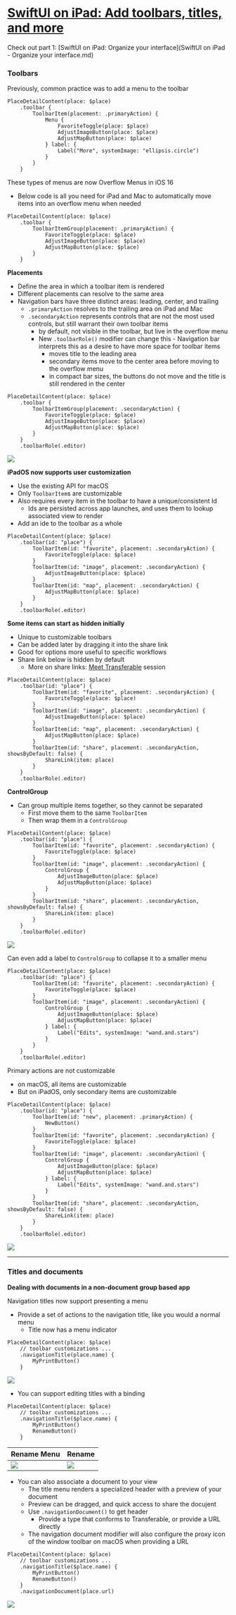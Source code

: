 # [**SwiftUI on iPad: Add toolbars, titles, and more**](https://developer.apple.com/videos/play/wwdc2022-110343)

Check out part 1: [SwiftUI on iPad: Organize your interface](SwiftUI on iPad - Organize your interface.md)

### **Toolbars**

Previously, common practice was to add a menu to the toolbar

```
PlaceDetailContent(place: $place)
    .toolbar {
        ToolbarItem(placement: .primaryAction) {
            Menu {
                FavoriteToggle(place: $place)
                AdjustImageButton(place: $place)
                AdjustMapButton(place: $place)
            } label: {
                Label("More", systemImage: "ellipsis.circle")
            }
        }
    }
```

These types of menus are now Overflow Menus in iOS 16

* Below code is all you need for iPad and Mac to automatically move items into an overflow menu when needed

```
PlaceDetailContent(place: $place)
    .toolbar {
        ToolbarItemGroup(placement: .primaryAction) {
            FavoriteToggle(place: $place)
            AdjustImageButton(place: $place)
            AdjustMapButton(place: $place)
        }
    }
```

**Placements**

* Define the area in which a toolbar item is rendered
* Different placements can resolve to the same area
* Navigation bars have three distinct areas: leading, center, and trailing
	* `.primaryAction` resolves to the trailing area on iPad and Mac
	* `.secondaryAction` represents controls that are not the most used controls, but still warrant their own toolbar items
		* by default, not visible in the toolbar, but live in the overflow menu
		* New `.toolbarRole()` modifier can change this - Navigation bar interprets this as a desire to have more space for toolbar items
			* moves title to the leading area
			* secondary items move to the center area before moving to the overflow menu
			* in compact bar sizes, the buttons do not move and the title is still rendered in the center

```
PlaceDetailContent(place: $place)
    .toolbar {
        ToolbarItemGroup(placement: .secondaryAction) {
            FavoriteToggle(place: $place)
            AdjustImageButton(place: $place)
            AdjustMapButton(place: $place)
        }
    }
    .toolbarRole(.editor)
```

![](images/swiftUIiPad/toolbar_role.png)

**iPadOS now supports user customization**

* Use the existing API for macOS
* Only `ToolbarItem`s are customizable
* Also requires every item in the toolbar to have a unique/consistent Id
	* Ids are persisted across app launches, and uses them to lookup associated view to render
* Add an ide to the toolbar as a whole

```
PlaceDetailContent(place: $place)
    .toolbar(id: "place") {
        ToolbarItem(id: "favorite", placement: .secondaryAction) {
            FavoriteToggle(place: $place)
        }
        ToolbarItem(id: "image", placement: .secondaryAction) {
            AdjustImageButton(place: $place)
        }
        ToolbarItem(id: "map", placement: .secondaryAction) {
            AdjustMapButton(place: $place)
        }
    }
    .toolbarRole(.editor)
```

**Some items can start as hidden initially**

* Unique to customizable toolbars
* Can be added later by dragging it into the share link
* Good for options more useful to specific workflows
* Share link below is hidden by default
	* More on share links: [Meet Transferable](./Meet%20Transferable.md) session

```
PlaceDetailContent(place: $place)
    .toolbar(id: "place") {
        ToolbarItem(id: "favorite", placement: .secondaryAction) {
            FavoriteToggle(place: $place)
        }
        ToolbarItem(id: "image", placement: .secondaryAction) {
            AdjustImageButton(place: $place)
        }
        ToolbarItem(id: "map", placement: .secondaryAction) {
            AdjustMapButton(place: $place)
        }
        ToolbarItem(id: "share", placement: .secondaryAction, showsByDefault: false) {
            ShareLink(item: place)
        }
    }
    .toolbarRole(.editor)
```

**ControlGroup**

* Can group multiple items together, so they cannot be separated
	* First move them to the same `ToolbarItem`
	* Then wrap them in a `ControlGroup`

```
PlaceDetailContent(place: $place)
    .toolbar(id: "place") {
        ToolbarItem(id: "favorite", placement: .secondaryAction) {
            FavoriteToggle(place: $place)
        }
        ToolbarItem(id: "image", placement: .secondaryAction) {
            ControlGroup {
                AdjustImageButton(place: $place)
                AdjustMapButton(place: $place)
            }
        }
        ToolbarItem(id: "share", placement: .secondaryAction, showsByDefault: false) {
            ShareLink(item: place)
        }
    }
    .toolbarRole(.editor)
```

![](images/swiftUIiPad/control_group.png)

Can even add a label to `ControlGroup` to collapse it to a smaller menu

```
PlaceDetailContent(place: $place)
    .toolbar(id: "place") {
        ToolbarItem(id: "favorite", placement: .secondaryAction) {
            FavoriteToggle(place: $place)
        }
        ToolbarItem(id: "image", placement: .secondaryAction) {
            ControlGroup {
                AdjustImageButton(place: $place)
                AdjustMapButton(place: $place)
            } label: {
                Label("Edits", systemImage: "wand.and.stars")
            }
        }
    }
    .toolbarRole(.editor)
```

Primary actions are not customizable

* on macOS, all items are customizable
* But on iPadOS, only secondary items are customizable

```
PlaceDetailContent(place: $place)
    .toolbar(id: "place") {
        ToolbarItem(id: "new", placement: .primaryAction) {
            NewButton()
        }
        ToolbarItem(id: "favorite", placement: .secondaryAction) {
            FavoriteToggle(place: $place)
        }
        ToolbarItem(id: "image", placement: .secondaryAction) {
            ControlGroup {
                AdjustImageButton(place: $place)
                AdjustMapButton(place: $place)
            } label: {
                Label("Edits", systemImage: "wand.and.stars")
            }
        }
        ToolbarItem(id: "share", placement: .secondaryAction, showsByDefault: false) {
            ShareLink(item: place)
        }
    }
    .toolbarRole(.editor)
```

![](images/swiftUIiPad/primary_action.png)

---

### **Titles and documents**

**Dealing with documents in a non-document group based app**

Navigation titles now support presenting a menu

* Provide a set of actions to the navigation title, like you would a normal menu
	* Title now has a menu indicator

```
PlaceDetailContent(place: $place)
    // toolbar customizations ...
    .navigationTitle(place.name) {
        MyPrintButton()
    }
```

![](images/swiftUIiPad/title_menu.png)

* You can support editing titles with a binding

```
PlaceDetailContent(place: $place)
    // toolbar customizations ...
    .navigationTitle($place.name) {
        MyPrintButton()
        RenameButton()
    }
```

Rename Menu | Rename
----------- | ------
![](images/swiftUIiPad/rename.png) | ![](images/swiftUIiPad/rename.png)

* You can also associate a document to your view
	* The title menu renders a specialized header with a preview of your document
	* Preview can be dragged, and quick access to share the docujent
	* Use `.navigationDocument()` to get header
		* Provide a type that conforms to Transferable, or provide a URL directly
	* The navigation document modifier will also configure the proxy icon of the window toolbar on macOS when providing a URL

```
PlaceDetailContent(place: $place)
    // toolbar customizations ...
    .navigationTitle($place.name) {
        MyPrintButton()
        RenameButton()
    }
    .navigationDocument(place.url)
```

![](images/swiftUIiPad/document_menu.png)


